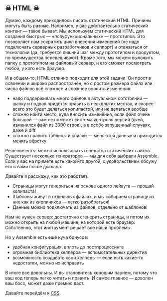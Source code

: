 ## ☠ HTML ☠

Думаю, каждому приходилось писать статический HTML. Причины могуть быть разные. Например, у вас действительно статический контент — такое бывает. Мы используем статический HTML для создания быстрых — «полуфункциональных» — прототипов. Это позоволяет нам сократить цикл внесения изменений (не надо подключать серверных разработчиков и саппорт) и отвязаться от технологии (да, требуется лишний шаг между прототипом и продуктом, но преимущества перевешивают). Кроме того, мы можем выложить папку с прототипом на файловый сервер, и его сможет посмотреть любой, у кого есть браузер.

И в общем-то, HTML отлично подходит для этой задачи. Он прост в освоении и широко распространён, но с ростом размера файла или числа файлов всё сложнее и сложнее вносить изменения:
* надо поддерживать много файлов в актуальном сотстоянии — шапку и подвал придётся править в нескольких местах, и скорее всего это будет делаться копипастой, или не делаться вообще
* сложно найти место, куда вносить изменения, если файл очень большой — вам не поможет система контроля версий (окей, изменился файл из 3000 строк), а в особо запущенный случаях, даже и diff
* сложно править таблицы и списки — меняются данные и приходится менять вёрстку

Решение есть: можно использовать генератор статических сайтов. Существует несколько генераторов — мы для себя выбрали Assemble. Если у вас на примете есть какой-то другой, с удовольствием обсужу его с вами после доклада.

Давайте я расскажу, как это работает. 

* Страницы могут генериться на основе одного лейаута — прощай копипаста!
* Шаблоны живут в отдельных файлах, и мы собираем страницу из них как из кирпичиков — легко разобраться!
* Данные можно подключать из файлов, отдельно от шаблонов!

Нам не нужен сервер: достаточно сгенерить страницы, и потом их можно открыть на любой машине, на которой есть браузер.
Собственно, этот инструмент решает все наши проблемы.

Но у Assemble есть ещё куча бонусов:
* удобная конфигурация, вплоть до постпроцессинга
* огромная библиотека хелперов — вспомогательных директив
* возможность создавать свои хелперы — если есть какие-то недостатки, можно их исправить

В итоге все довольны. И вы становитесь хорошим парнем, потому что ваш код теперь легко читать и править. И самое главное — доволен ваш босс, может даже премию даст.

Давайте перейдём к [CSS](css.md).
